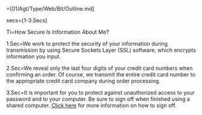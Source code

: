 =[01/Agt/Type/Web/Bit/Outline.md]

secs={1-3.Secs}

Ti=How Secure Is Information About Me?


1.Sec=We work to protect the security of your information during transmission by using Secure Sockets Layer (SSL) software, which encrypts information you input.

2.Sec=We reveal only the last four digits of your credit card numbers when confirming an order. Of course, we transmit the entire credit card number to the appropriate credit card company during order processing. 

3.Sec=It is important for you to protect against unauthorized access to your password and to your computer. Be sure to sign off when finished using a shared computer. <a href="/gp/help/customer/display.html?nodeId=201293120">Click here</a> for more information on how to sign off. 
	 